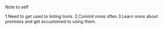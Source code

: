 Note to self

1.Need to get used to linting tools.
2.Commit more often
3.Learn more about promises and get accustomed to using them.
